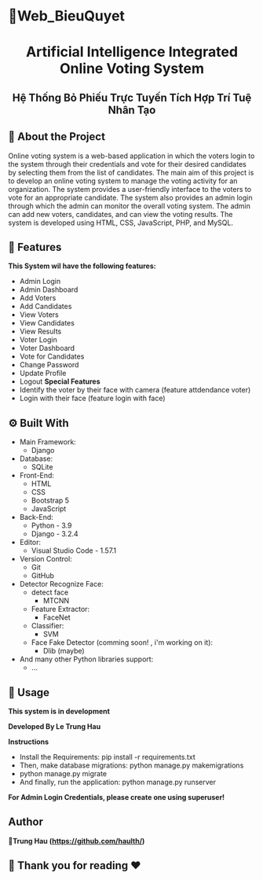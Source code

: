 # 📃Web_BieuQuyet
 <h1 align="center">Artificial Intelligence Integrated Online Voting System</h1> 
 <h2 align="center">Hệ Thống Bỏ Phiếu Trực Tuyến Tích Hợp Trí Tuệ Nhân Tạo</h2> 

## :star2: About the Project

  Online voting system is a web-based application in which the voters login to the system through their credentials and vote for their desired candidates by selecting them from the list of candidates. The main aim of this project is to develop an online voting system to manage the voting activity for an organization. The system provides a user-friendly interface to the voters to vote for an appropriate candidate. The system also provides an admin login through which the admin can monitor the overall voting system. The admin can add new voters, candidates, and can view the voting results. The system is developed using HTML, CSS, JavaScript, PHP, and MySQL.

## :star2: Features

  **This System wil have the following features:**
  - Admin Login
  - Admin Dashboard
  - Add Voters
  - Add Candidates
  - View Voters
  - View Candidates
  - View Results
  - Voter Login
  - Voter Dashboard
  - Vote for Candidates
  - Change Password
  - Update Profile
  - Logout
  **Special Features**
  - Identify the voter by their face with camera (feature attdendance voter)
  - Login with their face (feature login with face)


## :gear: Built With

- Main Framework:
  - Django
- Database:
  - SQLite
- Front-End:
  - HTML
  - CSS
  - Bootstrap 5
  - JavaScript
- Back-End:
  - Python - 3.9
  - Django - 3.2.4
- Editor:
  - Visual Studio Code - 1.57.1
- Version Control:
  - Git
  - GitHub
- Detector Recognize Face:
  - detect face
    - MTCNN
  - Feature Extractor:
    - FaceNet
  - Classifier:
    - SVM 
  - Face Fake Detector (comming soon! , i'm working on it):
    - Dlib (maybe)
- And many other Python libraries support:
  - ...


## 🚀 Usage
  **This system is in development**

  **Developed By Le Trung Hau**

  **Instructions**
  - Install the Requirements: pip install -r requirements.txt
  - Then, make database migrations: python manage.py makemigrations
  - python manage.py migrate
  - And finally, run the application: python manage.py runserver


  **For Admin Login Credentials, please create one using superuser!**
## Author

👤**Trung Hau (https://github.com/haulth/)**


## 🤝 Thank you for reading ❤️
